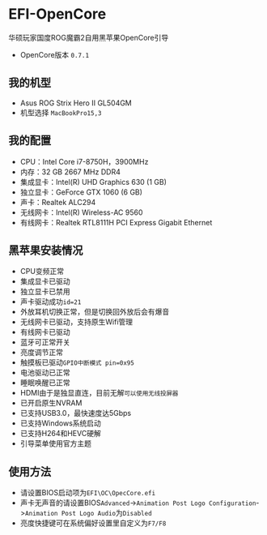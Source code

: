 # EFI-OpenCore
华硕玩家国度ROG魔霸2自用黑苹果OpenCore引导
* OpenCore版本 `0.7.1`

## 我的机型
* Asus ROG Strix Hero II GL504GM
* 机型选择 `MacBookPro15,3`

## 我的配置
* CPU：Intel Core i7-8750H，3900MHz
* 内存：32 GB 2667 MHz DDR4
* 集成显卡：Intel(R) UHD Graphics 630 (1 GB)
* 独立显卡：GeForce GTX 1060 (6 GB)
* 声卡：Realtek ALC294
* 无线网卡：Intel(R) Wireless-AC 9560
* 有线网卡：Realtek RTL8111H PCI Express Gigabit Ethernet

## 黑苹果安装情况
* CPU变频正常
* 集成显卡已驱动
* 独立显卡已禁用
* 声卡驱动成功`id=21`
* 外放耳机切换正常，但是切换回外放后会有爆音
* 无线网卡已驱动，支持原生Wifi管理
* 有线网卡已驱动
* 蓝牙可正常开关
* 亮度调节正常
* 触摸板已驱动`GPIO中断模式 pin=0x95`
* 电池驱动已正常
* 睡眠唤醒已正常
* HDMI由于是独显直连，目前无解`可以使用无线投屏器`
* 已开启原生NVRAM
* 已支持USB3.0，最快速度达5Gbps
* 已支持Windows系统启动
* 已支持H264和HEVC硬解
* 引导菜单使用官方主题

## 使用方法
* 请设置BIOS启动项为`EFI\OC\OpecCore.efi`
* 声卡无声音的请设置BIOS`Advanced`->`Animation Post Logo Configuration`->`Animation Post Logo Audio`为`Disabled`
* 亮度快捷键可在系统偏好设置里自定义为`F7/F8`
